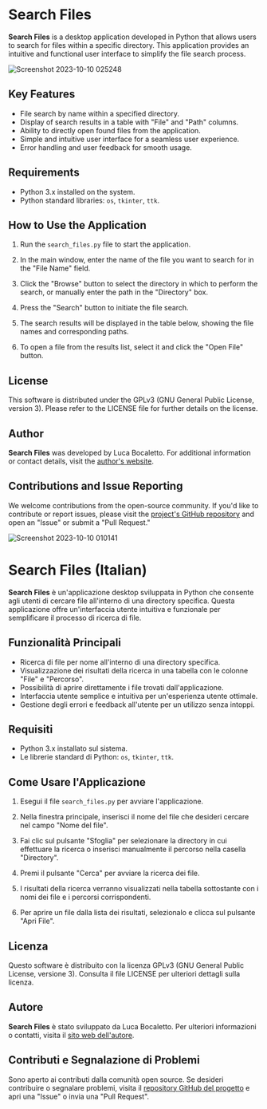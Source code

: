 # Search Files

**Search Files** is a desktop application developed in Python that allows users to search for files within a specific directory. This application provides an intuitive and functional user interface to simplify the file search process.

![Screenshot 2023-10-10 025248](https://github.com/elektronoide/Search-Files/assets/134635227/259ac81b-4fc5-4189-a129-c3f554268424)

## Key Features

- File search by name within a specified directory.
- Display of search results in a table with "File" and "Path" columns.
- Ability to directly open found files from the application.
- Simple and intuitive user interface for a seamless user experience.
- Error handling and user feedback for smooth usage.

## Requirements

- Python 3.x installed on the system.
- Python standard libraries: `os`, `tkinter`, `ttk`.

## How to Use the Application

1. Run the `search_files.py` file to start the application.

2. In the main window, enter the name of the file you want to search for in the "File Name" field.

3. Click the "Browse" button to select the directory in which to perform the search, or manually enter the path in the "Directory" box.

4. Press the "Search" button to initiate the file search.

5. The search results will be displayed in the table below, showing the file names and corresponding paths.

6. To open a file from the results list, select it and click the "Open File" button.

## License

This software is distributed under the GPLv3 (GNU General Public License, version 3). Please refer to the LICENSE file for further details on the license.

## Author

**Search Files** was developed by Luca Bocaletto. For additional information or contact details, visit the [author's website](https://www.elektronoide.it).

## Contributions and Issue Reporting

We welcome contributions from the open-source community. If you'd like to contribute or report issues, please visit the [project's GitHub repository](https://github.com/tuoreo/search-files) and open an "Issue" or submit a "Pull Request."

![Screenshot 2023-10-10 010141](https://github.com/elektronoide/Search-Files/assets/134635227/38323e14-de56-4f27-9f02-460cb7550e5a)

# Search Files (Italian)

**Search Files** è un'applicazione desktop sviluppata in Python che consente agli utenti di cercare file all'interno di una directory specifica. Questa applicazione offre un'interfaccia utente intuitiva e funzionale per semplificare il processo di ricerca di file.

## Funzionalità Principali

- Ricerca di file per nome all'interno di una directory specifica.
- Visualizzazione dei risultati della ricerca in una tabella con le colonne "File" e "Percorso".
- Possibilità di aprire direttamente i file trovati dall'applicazione.
- Interfaccia utente semplice e intuitiva per un'esperienza utente ottimale.
- Gestione degli errori e feedback all'utente per un utilizzo senza intoppi.

## Requisiti

- Python 3.x installato sul sistema.
- Le librerie standard di Python: `os`, `tkinter`, `ttk`.

## Come Usare l'Applicazione

1. Esegui il file `search_files.py` per avviare l'applicazione.

2. Nella finestra principale, inserisci il nome del file che desideri cercare nel campo "Nome del file".

3. Fai clic sul pulsante "Sfoglia" per selezionare la directory in cui effettuare la ricerca o inserisci manualmente il percorso nella casella "Directory".

4. Premi il pulsante "Cerca" per avviare la ricerca dei file.

5. I risultati della ricerca verranno visualizzati nella tabella sottostante con i nomi dei file e i percorsi corrispondenti.

6. Per aprire un file dalla lista dei risultati, selezionalo e clicca sul pulsante "Apri File".

## Licenza

Questo software è distribuito con la licenza GPLv3 (GNU General Public License, versione 3). Consulta il file LICENSE per ulteriori dettagli sulla licenza.

## Autore

**Search Files** è stato sviluppato da Luca Bocaletto. Per ulteriori informazioni o contatti, visita il [sito web dell'autore](https://www.elektronoide.it).

## Contributi e Segnalazione di Problemi

Sono aperto ai contributi dalla comunità open source. Se desideri contribuire o segnalare problemi, visita il [repository GitHub del progetto](https://github.com/elektronoide/search-files) e apri una "Issue" o invia una "Pull Request".
